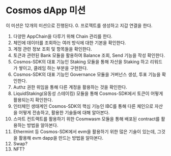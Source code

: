 # Cosmos dApp 미션

이 미션은 12개의 미션으로 진행된다. 0. 프로젝트를 생성하고 지갑 연결을 한다.

1. 다양한 AppChain을 다루기 위해 Chain 관리를 한다.
2. 체인에 데이터를 조회하는 여러 방식에 대한 기본을 확인한다.
3. 계정 관련 정보 조회 및 항목들을 확인한다.
4. 토큰과 관련된 Bank 모듈을 활용하여 Balance 조회, Send 기능을 작성 확인한다.
5. Cosmos-SDK의 대표 기능인 Staking 모듈을 통해 자산을 Staking 하고 리워드가 쌓이고, 클레임 하는 부분을 구현한다.
6. Cosmos-SDK의 대표 기능인 Governance 모듈을 거버넌스 생성, 투표 기능을 확인한다.
7. Authz 권한 위임을 통해 다른 계정을 활용하는 것을 확인한다.
8. LiquidStaking(유동성 스테이킹) 모듈을 통해 Cosmos-SDK에서 토큰이 어떻게 활용되는지 확인한다.
9. 인터체인 생태계인 Cosmos-SDK의 핵심 기능인 IBC를 통해 다른 체인으로 자산을 어떻게 전송하고, 활용한 기술들에 대해 알아본다.
10. 스마트 컨트랙트를 활용하기 위한 Cosmwasm 모듈을 통해 배포된 contract를 활용하는 방법을 알아본다.
11. Ethermint 등 Cosmos-SDK에서 evm을 활용하기 위한 많은 기술이 있는데, 그것을 활용해 evm dapp을 만드는 방법을 알아본다.
12. Swap?
13. NFT?
